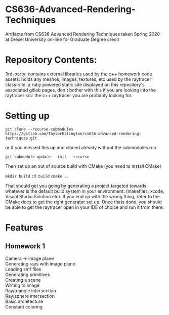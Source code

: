 # CS636-Advanced-Rendering-Techniques

Artifacts from CS636 Advanced Rendering Techniques taken Spring 2020 at Drexel University on-line for Graduate Degree credit

# Repository Contents:

3rd-party: contains external libraries used by the c++ homework code
assets: holds any meshes, images, textures, etc used by the raytracer
class-site: a ruby powered static site displayed on this repository's associated gitlab pages, don't bother with this if you are looking into the raytracer
src: the c++ raytracer you are probably looking for.

# Setting up

`git clone --recurse-submodules https://gitlab.com/TaylorEllington/cs636-advanced-rendering-techniques.git`

or if you messed this up and cloned already without the submodules run

`git submodule update --init --recurse`

Then set up an out of source build with CMake (you need to install CMake)

`mkdir build`
`cd build`
`cmake ..`

That should get you going by generating a project targeted towards whatever is the default build system in your environment. (makefiles, xcode, Visual Studio Solution etc). If you end up with the wrong thing, refer to the CMake docs to get the right generator set up. Once thats done, you should be able to get the raytracer open in your IDE of choice and run it from there. 


# Features
## Homework 1
Camera -> image plane  
Generating rays with image plane  
Loading smf files  
Generating primitives  
Creating a scene  
Writing to image  
Ray/triangle intersection  
Ray/sphere intersection  
Basic architecture   
Constant coloring  